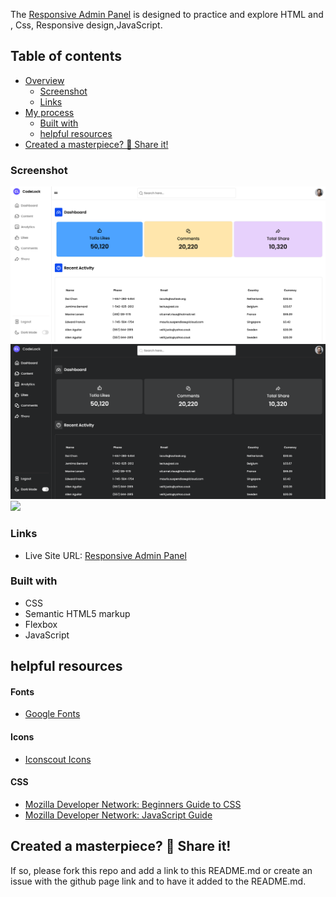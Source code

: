 The [Responsive Admin Panel](https://farhdibehnamdev.github.io/Responsive-Admin-Panel/) is designed to practice and explore HTML and , Css, Responsive design,JavaScript.

## Table of contents

- [Overview](#overview)
  - [Screenshot](#screenshot)
  - [Links](#links)
- [My process](#my-process)
  - [Built with](#built-with)
  - [helpful resources](#helpful-resources)
- [Created a masterpiece? 🎨 Share it!](#Created-a-masterpiece)

### Screenshot

![](./images/full.png)
![](./images/dark.png)
![](./images/responsive2.png.png)

### Links

- Live Site URL: [Responsive Admin Panel](https://farhdibehnamdev.github.io/Responsive-Admin-Panel/)

### Built with

- CSS
- Semantic HTML5 markup
- Flexbox
- JavaScript

## helpful resources

#### Fonts

- [Google Fonts](https://fonts.google.com/specimen/Poppins)

#### Icons

- [Iconscout Icons](https://iconscout.com/)

#### CSS

- [Mozilla Developer Network: Beginners Guide to CSS](https://developer.mozilla.org/en-US/docs/Learn/CSS/Introduction_to_CSS)
- [Mozilla Developer Network: JavaScript Guide](https://developer.mozilla.org/en-US/docs/Web/JavaScript/Guide)

## Created a masterpiece? 🎨 Share it!

If so, please fork this repo and add a link to this README.md or create an issue with the github page link and to have it added to the README.md.
